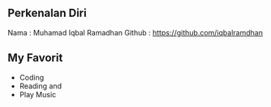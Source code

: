 ## Perkenalan Diri
Nama : Muhamad Iqbal Ramadhan
Github : https://github.com/iqbalramdhan

## My Favorit
- Coding
- Reading and
- Play Music
